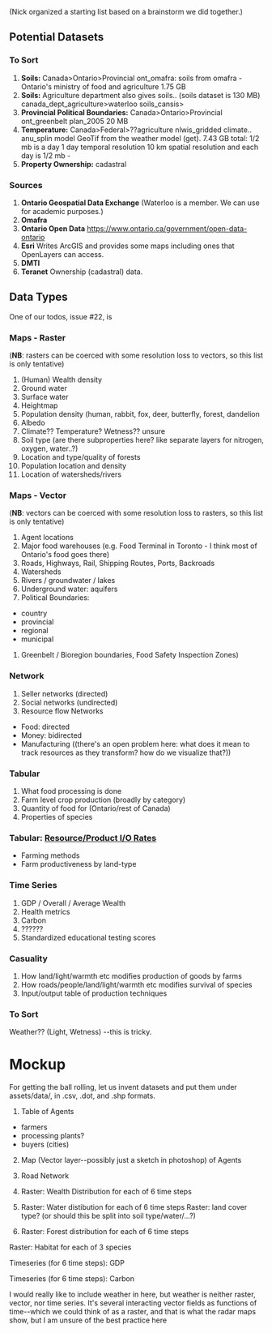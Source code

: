 (Nick organized a starting list based on a brainstorm we did together.)

## Potential Datasets

### To Sort

1. **Soils:** Canada>Ontario>Provincial ont_omafra: soils from omafra - Ontario's ministry of food and agriculture 1.75 GB
1. **Soils:** Agriculture department also gives soils.. (soils dataset is 130 MB) 
canada_dept_agriculture>waterloo soils_cansis>
1. **Provincial Political Boundaries:** Canada>Ontario>Provincial ont_greenbelt plan_2005 20 MB
1. **Temperature:** Canada>Federal>??agriculture nlwis_gridded climate.. anu_splin model GeoTif from the weather model (get). 7.43 GB total: 1/2 mb is a day 1 day temporal resolution 10 km spatial resolution and each day is 1/2 mb - 
1. **Property Ownership:** cadastral

### Sources
1. **Ontario Geospatial Data Exchange** (Waterloo is a member. We can use for academic purposes.)
1. **Omafra**
1. **Ontario Open Data** https://www.ontario.ca/government/open-data-ontario
1. **Esri** Writes ArcGIS and provides some maps including ones that OpenLayers can access. 
1. **DMTI**
1. **Teranet** Ownership (cadastral) data.


## Data Types

One of our todos, issue #22, is 

### Maps - Raster
(**NB**: rasters can be coerced with some resolution loss to vectors, so this list is only tentative)

1. (Human) Wealth density
1. Ground water
1. Surface water
1. Heightmap
1. Population density (human, rabbit, fox, deer, butterfly, forest, dandelion
1. Albedo
1. Climate?? Temperature? Wetness?? unsure
1. Soil type (are there subproperties here? like separate layers for nitrogen, oxygen, water..?)
1. Location and type/quality of forests
1. Population location and density
1. Location of watersheds/rivers

  
### Maps - Vector
(**NB**: vectors can be coerced with some resolution loss to rasters, so this list is only tentative)

1. Agent locations
1. Major food warehouses (e.g. Food Terminal in Toronto - I think most of Ontario's food goes there)
1. Roads, Highways, Rail, Shipping Routes, Ports, Backroads
1. Watersheds
1. Rivers / groundwater / lakes
1. Underground water: aquifers
1. Political Boundaries:
  * country
  * provincial
  * regional
  * municipal
1. Greenbelt / Bioregion boundaries, Food Safety Inspection Zones)

### Network
1.  Seller networks (directed)
1.  Social networks (undirected)
1.  Resource flow Networks
  - Food: directed
  - Money: bidirected
  - Manufacturing ((there's an open problem here: what does it mean to track resources as they transform? how do we visualize that?))
 
### Tabular
1. What food processing is done 
1. Farm level crop production (broadly by category)
1. Quantity of food for (Ontario/rest of Canada)
1. Properties of species

### Tabular: [Resource/Product I/O Rates](https://en.wikipedia.org/wiki/Input-output_model)
* Farming methods
* Farm productiveness by land-type

### Time Series
1.  GDP / Overall / Average Wealth
1. Health metrics
1. Carbon
1. ??????
1. Standardized educational testing scores

### Casuality
1. How land/light/warmth etc modifies production of goods by farms
1. How roads/people/land/light/warmth etc modifies survival of species
1. Input/output table of production techniques

### To Sort
Weather?? (Light, Wetness)
  --this is tricky.


# Mockup
For getting the ball rolling, let us invent datasets and put them under assets/data/, in .csv, .dot, and .shp formats.

1) Table of Agents
 - farmers
 - processing plants?
 - buyers (cities)
2) Map (Vector layer--possibly just a sketch in photoshop) of Agents
3) Road Network
4) Raster: Wealth Distribution for each of 6 time steps
5) Raster: Water distibution for each of 6 time steps
Raster: land cover type? (or should this be split into soil type/water/...?)

6) Raster: Forest distribution for each of 6 time steps

Raster: Habitat for each of 3 species

Timeseries (for 6 time steps): GDP

Timeseries (for 6 time steps): Carbon

I would really like to include weather in here, but weather is neither raster, vector, nor time series. It's several interacting vector fields as functions of time--which we could think of as a raster, and that is what the radar maps show, but I am unsure of the best practice here

